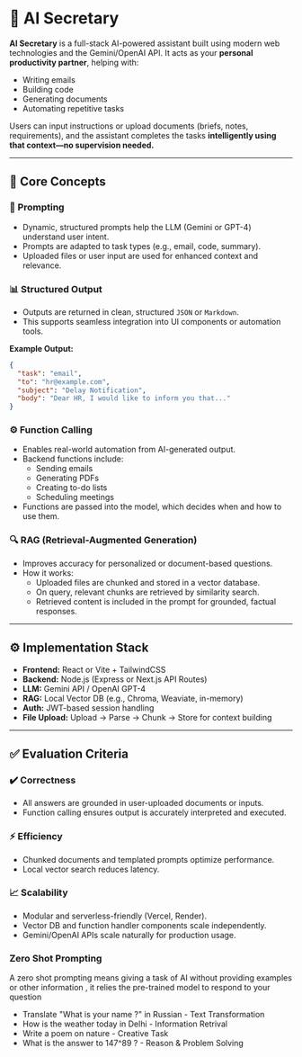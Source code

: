 # 🤖 AI Secretary

**AI Secretary** is a full-stack AI-powered assistant built using modern web technologies and the Gemini/OpenAI API. It acts as your **personal productivity partner**, helping with:

* Writing emails  
* Building code  
* Generating documents  
* Automating repetitive tasks

Users can input instructions or upload documents (briefs, notes, requirements), and the assistant completes the tasks **intelligently using that context—no supervision needed.**

---

## 🔧 Core Concepts

### 🧠 Prompting

* Dynamic, structured prompts help the LLM (Gemini or GPT-4) understand user intent.
* Prompts are adapted to task types (e.g., email, code, summary).
* Uploaded files or user input are used for enhanced context and relevance.

### 📊 Structured Output

* Outputs are returned in clean, structured `JSON` or `Markdown`.
* This supports seamless integration into UI components or automation tools.

**Example Output:**

```json
{
  "task": "email",
  "to": "hr@example.com",
  "subject": "Delay Notification",
  "body": "Dear HR, I would like to inform you that..."
}
```

### ⚙️ Function Calling

* Enables real-world automation from AI-generated output.
* Backend functions include:
  * Sending emails  
  * Generating PDFs  
  * Creating to-do lists  
  * Scheduling meetings  
* Functions are passed into the model, which decides when and how to use them.

### 🔍 RAG (Retrieval-Augmented Generation)

* Improves accuracy for personalized or document-based questions.
* How it works:
  * Uploaded files are chunked and stored in a vector database.
  * On query, relevant chunks are retrieved by similarity search.
  * Retrieved content is included in the prompt for grounded, factual responses.

---

## ⚙️ Implementation Stack

* **Frontend:** React or Vite + TailwindCSS  
* **Backend:** Node.js (Express or Next.js API Routes)  
* **LLM:** Gemini API / OpenAI GPT-4  
* **RAG:** Local Vector DB (e.g., Chroma, Weaviate, in-memory)  
* **Auth:** JWT-based session handling  
* **File Upload:** Upload → Parse → Chunk → Store for context building  

---

## ✅ Evaluation Criteria

### ✔️ Correctness

* All answers are grounded in user-uploaded documents or inputs.
* Function calling ensures output is accurately interpreted and executed.

### ⚡ Efficiency

* Chunked documents and templated prompts optimize performance.
* Local vector search reduces latency.

### 📈 Scalability

* Modular and serverless-friendly (Vercel, Render).
* Vector DB and function handler components scale independently.
* Gemini/OpenAI APIs scale naturally for production usage.


### Zero Shot Prompting 

  A zero shot prompting means giving a task of AI without providing examples or other information , it relies the pre-trained model to respond to your question

 * Translate "What is your name ?" in Russian - Text Transformation
 * How is the weather today in Delhi - Information Retrival 
 * Write a poem on nature - Creative Task
 * What is the answer to 147^89 ? - Reason & Problem Solving

 